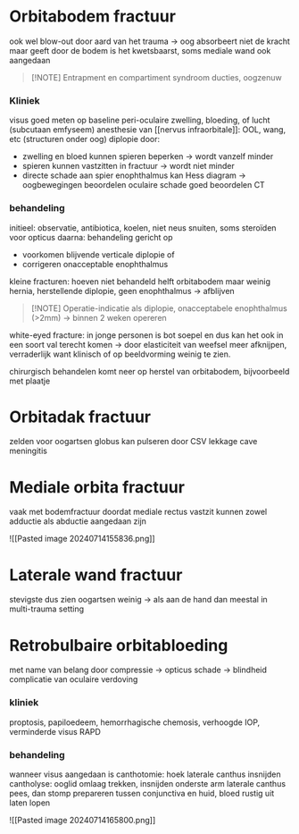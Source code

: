# Orbitabodem fractuur
ook wel blow-out
door aard van het trauma -> oog absorbeert niet de kracht maar geeft door
de bodem is het kwetsbaarst, soms mediale wand ook aangedaan


> [!NOTE] Entrapment en compartiment syndroom
> ducties, oogzenuw

### Kliniek
visus goed meten op baseline
peri-oculaire zwelling, bloeding, of lucht (subcutaan emfyseem)
anesthesie van [[nervus infraorbitale]]: OOL, wang, etc (structuren onder oog)
diplopie door:
- zwelling en bloed kunnen spieren beperken -> wordt vanzelf minder
- spieren kunnen vastzitten in fractuur -> wordt niet minder
- directe schade aan spier
enophthalmus kan
Hess diagram -> oogbewegingen beoordelen
oculaire schade goed beoordelen
CT

### behandeling
initieel: observatie, antibiotica, koelen, niet neus snuiten, soms steroïden voor opticus
daarna: behandeling gericht op 
- voorkomen blijvende verticale diplopie of 
- corrigeren onacceptable enophthalmus

kleine fracturen: hoeven niet behandeld
helft orbitabodem maar weinig hernia, herstellende diplopie, geen enophthalmus -> afblijven

> [!NOTE] Operatie-indicatie
> als diplopie, onacceptabele enophthalmus (>2mm) -> binnen 2 weken opereren

white-eyed fracture: in jonge personen is bot soepel en dus kan het ook in een soort val terecht komen -> door elasticiteit van weefsel meer afknijpen, verraderlijk want klinisch of op beeldvorming weinig te zien.

chirurgisch behandelen komt neer op herstel van orbitabodem, bijvoorbeeld met plaatje

# Orbitadak fractuur

zelden voor oogartsen
globus kan pulseren door CSV lekkage
cave meningitis 

# Mediale orbita fractuur
vaak met bodemfractuur
doordat mediale rectus vastzit kunnen zowel adductie als abductie aangedaan zijn

![[Pasted image 20240714155836.png]]

# Laterale wand fractuur
stevigste dus zien oogartsen weinig -> als aan de hand dan meestal in multi-trauma setting

# Retrobulbaire orbitabloeding
met name van belang door compressie -> opticus schade -> blindheid
complicatie van oculaire verdoving

### kliniek 
proptosis, papiloedeem, hemorrhagische chemosis, verhoogde IOP, verminderde visus
RAPD

### behandeling
wanneer visus aangedaan is
canthotomie: hoek laterale canthus insnijden
cantholyse: ooglid omlaag trekken, insnijden onderste arm laterale canthus pees, dan stomp prepareren tussen conjunctiva en huid, bloed rustig uit laten lopen

![[Pasted image 20240714165800.png]]




